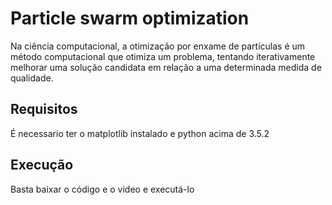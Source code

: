 # Particle swarm optimization
Na ciência computacional, a otimização por enxame de partículas é um método computacional que otimiza um problema, tentando iterativamente melhorar uma solução candidata em relação a uma determinada medida de qualidade.

## Requisitos
É necessario ter o matplotlib instalado e python acima de 3.5.2

## Execução
Basta baixar o código e o video e executá-lo
